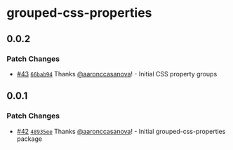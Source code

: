 # grouped-css-properties

## 0.0.2

### Patch Changes

- [#43](https://github.com/aaronccasanova/aacc/pull/43)
  [`66bab94`](https://github.com/aaronccasanova/aacc/commit/66bab9488599b7edf72c52d2f5c67ca3458cb24d)
  Thanks [@aaronccasanova](https://github.com/aaronccasanova)! - Initial CSS
  property groups

## 0.0.1

### Patch Changes

- [#42](https://github.com/aaronccasanova/aacc/pull/42)
  [`48935ee`](https://github.com/aaronccasanova/aacc/commit/48935ee379f28f15f9aecc54dff832c193b0c1ec)
  Thanks [@aaronccasanova](https://github.com/aaronccasanova)! - Initial
  grouped-css-properties package
